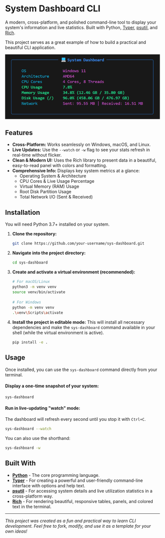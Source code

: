 #  System Dashboard CLI

A modern, cross-platform, and polished command-line tool to display your system's information and live statistics. Built with Python, [Typer](https://typer.tiangolo.com/), [psutil](https://github.com/giampaolo/psutil), and [Rich](https://github.com/Textualize/rich).

This project serves as a great example of how to build a practical and beautiful CLI application.

![System Dashboard Demo](assets/demo.png)

##  Features

- **Cross-Platform:** Works seamlessly on Windows, macOS, and Linux.
- **Live Updates:** Use the `--watch` or `-w` flag to see your stats refresh in real-time without flicker.
- **Clean & Modern UI:** Uses the Rich library to present data in a beautiful, easy-to-read panel with colors and formatting.
- **Comprehensive Info:** Displays key system metrics at a glance:
  - Operating System & Architecture
  - CPU Cores & Live Usage Percentage
  - Virtual Memory (RAM) Usage
  - Root Disk Partition Usage
  - Total Network I/O (Sent & Received)

##  Installation

You will need Python 3.7+ installed on your system.

1.  **Clone the repository:**
    ```bash
    git clone https://github.com/your-username/sys-dashboard.git
    ```

2.  **Navigate into the project directory:**
    ```bash
    cd sys-dashboard
    ```

3.  **Create and activate a virtual environment (recommended):**
    ```bash
    # For macOS/Linux
    python3 -m venv venv
    source venv/bin/activate

    # For Windows
    python -m venv venv
    .\venv\Scripts\activate
    ```

4.  **Install the project in editable mode:**
    This will install all necessary dependencies and make the `sys-dashboard` command available in your shell (while the virtual environment is active).
    ```bash
    pip install -e .
    ```

## Usage

Once installed, you can use the `sys-dashboard` command directly from your terminal.

#### Display a one-time snapshot of your system:
```bash
sys-dashboard
```

#### Run in live-updating "watch" mode:
The dashboard will refresh every second until you stop it with `Ctrl+C`.
```bash
sys-dashboard --watch
```
You can also use the shorthand:
```bash
sys-dashboard -w
```

##  Built With

- **[Python](https://www.python.org/)** - The core programming language.
- **[Typer](https://typer.tiangolo.com/)** - For creating a powerful and user-friendly command-line interface with options and help text.
- **[psutil](https://github.com/giampaolo/psutil)** - For accessing system details and live utilization statistics in a cross-platform way.
- **[Rich](https://github.com/Textualize/rich)** - For rendering beautiful, responsive tables, panels, and colored text in the terminal.

---

*This project was created as a fun and practical way to learn CLI development. Feel free to fork, modify, and use it as a template for your own ideas!*